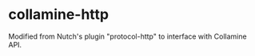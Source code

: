 collamine-http
==============

Modified from Nutch's plugin "protocol-http" to interface with Collamine API.
